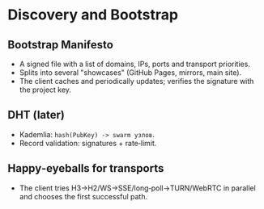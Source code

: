 # Discovery and Bootstrap

## Bootstrap Manifesto
- A signed file with a list of domains, IPs, ports and transport priorities.
- Splits into several "showcases" (GitHub Pages, mirrors, main site).
- The client caches and periodically updates; verifies the signature with the project key.

## DHT (later)
- Kademlia: `hash(PubKey) -> swarm узлов`.
- Record validation: signatures + rate‑limit.

## Happy‑eyeballs for transports
- The client tries H3→H2/WS→SSE/long‑poll→TURN/WebRTC in parallel and chooses the first successful path.